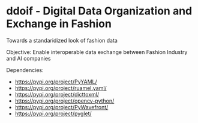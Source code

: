 # ddoif - Digital Data Organization and Exchange in Fashion

Towards a standaridized look of fashion data

Objective:
Enable interoperable data exchange between Fashion Industry and AI companies 

Dependencies:
- https://pypi.org/project/PyYAML/
- https://pypi.org/project/ruamel.yaml/
- https://pypi.org/project/dicttoxml/
- https://pypi.org/project/opencv-python/
- https://pypi.org/project/PyWavefront/
- https://pypi.org/project/pyglet/